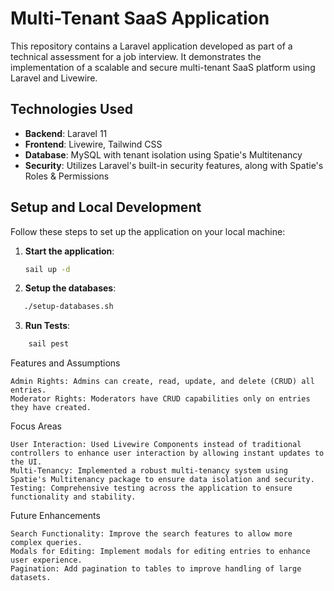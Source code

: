 # Multi-Tenant SaaS Application

This repository contains a Laravel application developed as part of a technical assessment for a job interview. It demonstrates the implementation of a scalable and secure multi-tenant SaaS platform using Laravel and Livewire.

## Technologies Used

- **Backend**: Laravel 11
- **Frontend**: Livewire, Tailwind CSS
- **Database**: MySQL with tenant isolation using Spatie's Multitenancy
- **Security**: Utilizes Laravel's built-in security features, along with Spatie's Roles & Permissions

## Setup and Local Development

Follow these steps to set up the application on your local machine:

1. **Start the application**:
   ```bash
   sail up -d
   ```
2. **Setup the databases**:
```bash
   ./setup-databases.sh
```
   
3. **Run Tests**:
```bash
    sail pest
```


Features and Assumptions

    Admin Rights: Admins can create, read, update, and delete (CRUD) all entries.
    Moderator Rights: Moderators have CRUD capabilities only on entries they have created.

Focus Areas

    User Interaction: Used Livewire Components instead of traditional controllers to enhance user interaction by allowing instant updates to the UI.
    Multi-Tenancy: Implemented a robust multi-tenancy system using Spatie's Multitenancy package to ensure data isolation and security.
    Testing: Comprehensive testing across the application to ensure functionality and stability.

Future Enhancements

    Search Functionality: Improve the search features to allow more complex queries.
    Modals for Editing: Implement modals for editing entries to enhance user experience.
    Pagination: Add pagination to tables to improve handling of large datasets.

